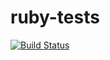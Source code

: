 # ruby-tests

[![Build Status](https://travis-ci.com/Ravenyy/ruby-tests.svg?branch=master)](https://travis-ci.com/Ravenyy/ruby-tests)
